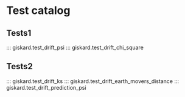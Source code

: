 # Test catalog

## Tests1
::: giskard.test_drift_psi
::: giskard.test_drift_chi_square

## Tests2
::: giskard.test_drift_ks
::: giskard.test_drift_earth_movers_distance
::: giskard.test_drift_prediction_psi
